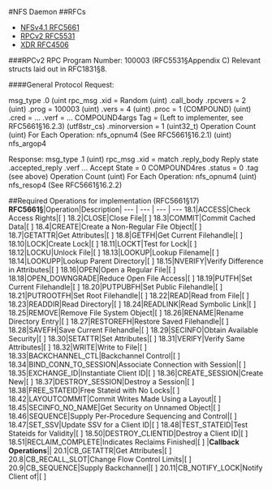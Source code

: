 #NFS Daemon
##RFCs
- [NFSv4.1 RFC5661](https://tools.ietf.org/html/rfc5661)
- [RPCv2 RFC5531](https://tools.ietf.org/html/rfc5531)
- [XDR RFC4506](https://tools.ietf.org/html/rfc4506)

###RPCv2
RPC Program Number: 100003 (RFC5531§Appendix C)
Relevant structs laid out in RFC1831§8.

####General Protocol
Request:


msg_type
    .0 (uint
rpc_msg
    .xid = Random (uint)
    .call_body
        .rpcvers = 2 (uint)
        .prog = 100003 (uint)
        .vers = 4 (uint)
        .proc = 1 (COMPOUND) (uint)
        .cred = ...
        .verf = ...
        COMPOUND4args
            Tag = (Left to implementer, see RFC5661§16.2.3) (utf8str_cs)
            .minorversion = 1 (uint32_t)
            Operation Count (uint)
            For Each Operation:
                nfs_opnum4 (See RFC5661§16.2.1) (uint)
                nfs_argop4


Response:
msg_type
    .1 (uint)
rpc_msg
    .xid = match
    .reply_body
        Reply state
        .accepted_reply
            .verf ...
            Accept State = 0
            COMPOUND4res
                .status = 0
                .tag (see above)
                Operation Count (uint)
                For Each Operation:
                    nfs_opnum4 (uint)
                    nfs_resop4 (See RFC5661§16.2.2)






##Required Operations for implementation (RFC5661§17)
**RFC5661§**|Operation|Description|
--- | --- | --- | ---
18.1|ACCESS|Check Access Rights|[ ]
18.2|CLOSE|Close File|[ ]
18.3|COMMIT|Commit Cached Data|[ ]
18.4|CREATE|Create a Non-Regular File Object|[ ]
18.7|GETATTR|Get Attributes|[ ]
18.8|GETFH|Get Current Filehandle|[ ]
18.10|LOCK|Create Lock|[ ]
18.11|LOCKT|Test for Lock|[ ]
18.12|LOCKU|Unlock File|[ ]
18.13|LOOKUP|Lookup Filename|[ ]
18.14|LOOKUPP|Lookup Parent Directory|[ ]
18.15|NVERIFY|Verify Difference in Attributes|[ ]
18.16|OPEN|Open a Regular File|[ ]
18.18|OPEN_DOWNGRADE|Reduce Open File Access|[ ]
18.19|PUTFH|Set Current Filehandle|[ ]
18.20|PUTPUBFH|Set Public Filehandle|[ ]
18.21|PUTROOTFH|Set Root Filehandle|[ ]
18.22|READ|Read from File|[ ]
18.23|READDIR|Read Directory|[ ]
18.24|READLINK|Read Symbolic Link|[ ]
18.25|REMOVE|Remove File System Object|[ ]
18.26|RENAME|Rename Directory Entry|[ ]
18.27|RESTOREFH|Restore Saved Filehandle|[ ]
18.28|SAVEFH|Save Current Filehandle|[ ]
18.29|SECINFO|Obtain Available Security|[ ]
18.30|SETATTR|Set Attributes|[ ]
18.31|VERIFY|Verify Same Attributes|[ ]
18.32|WRITE|Write to File|[ ]
18.33|BACKCHANNEL_CTL|Backchannel Control|[ ]
18.34|BIND_CONN_TO_SESSION|Associate Connection with Session|[ ]
18.35|EXCHANGE_ID|Instantiate Client ID|[ ]
18.36|CREATE_SESSION|Create New|[ ]
18.37|DESTROY_SESSION|Destroy a Session|[ ]
18.38|FREE_STATEID|Free Stateid with No Locks|[ ]
18.42|LAYOUTCOMMIT|Commit Writes Made Using a Layout|[ ]
18.45|SECINFO_NO_NAME|Get Security on Unnamed Object|[ ]
18.46|SEQUENCE|Supply Per-Procedure Sequencing and Control|[ ]
18.47|SET_SSV|Update SSV for a Client ID|[ ]
18.48|TEST_STATEID|Test Stateids for Validity|[ ]
18.50|DESTROY_CLIENTID|Destroy a Client ID|[ ]
18.51|RECLAIM_COMPLETE|Indicates Reclaims Finished|[ ]
|**Callback Operations**||
20.1|CB_GETATTR|Get Attributes|[ ]
20.8|CB_RECALL_SLOT|Change Flow Control Limits|[ ]
20.9|CB_SEQUENCE|Supply Backchannel|[ ]
20.11|CB_NOTIFY_LOCK|Notify Client of|[ ]
